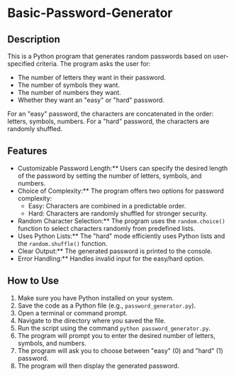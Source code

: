 # Basic-Password-Generator

## Description

This is a Python program that generates random passwords based on user-specified criteria.  The program asks the user for:

* The number of letters they want in their password.
* The number of symbols they want.
* The number of numbers they want.
* Whether they want an "easy" or "hard" password.

For an "easy" password, the characters are concatenated in the order: letters, symbols, numbers.  For a "hard" password, the characters are randomly shuffled.

## Features

* Customizable Password Length:** Users can specify the desired length of the password by setting the number of letters, symbols, and numbers.
* Choice of Complexity:** The program offers two options for password complexity:
    * Easy: Characters are combined in a predictable order.
    * Hard: Characters are randomly shuffled for stronger security.
* Random Character Selection:** The program uses the `random.choice()` function to select characters randomly from predefined lists.
* Uses Python Lists:** The "hard" mode efficiently uses Python lists and the `random.shuffle()` function.
* Clear Output:** The generated password is printed to the console.
* Error Handling:** Handles invalid input for the easy/hard option.

## How to Use

1.  Make sure you have Python installed on your system.
2.  Save the code as a Python file (e.g., `password_generator.py`).
3.  Open a terminal or command prompt.
4.  Navigate to the directory where you saved the file.
5.  Run the script using the command `python password_generator.py`.
6.  The program will prompt you to enter the desired number of letters, symbols, and numbers.
7.  The program will ask you to choose between "easy" (0) and "hard" (1) password.
8.  The program will then display the generated password.
